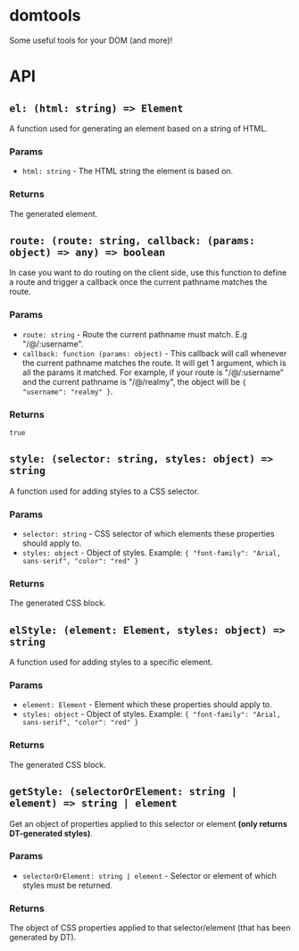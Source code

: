 # **do**m**too**ls

Some useful tools for your DOM (and more)!

# API



## `el: (html: string) => Element`
A function used for generating an element based on a string of HTML.

### Params
- `html: string` - The HTML string the element is based on.

### Returns
The generated element.



## `route: (route: string, callback: (params: object) => any) => boolean`
In case you want to do routing on the client side, use this function to define a
route and trigger a callback once the current pathname matches the route.

### Params
- `route: string` - Route the current pathname must match. E.g "/@/:username".
- `callback: function (params: object)` - This callback will call whenever the current pathname matches the route.
    It will get 1 argument, which is all the params it matched. For example, if your route is "/@/:username" and
    the current pathname is "/@/realmy", the object will be `{ "username": "realmy" }`.

### Returns
`true`



## `style: (selector: string, styles: object) => string`
A function used for adding styles to a CSS selector.

### Params
- `selector: string` - CSS selector of which elements these properties should apply to.
- `styles: object` - Object of styles. Example: `{ "font-family": "Arial, sans-serif", "color": "red" }`

### Returns
The generated CSS block.



## `elStyle: (element: Element, styles: object) => string`
A function used for adding styles to a specific element.

### Params
- `element: Element` - Element which these properties should apply to.
- `styles: object` - Object of styles. Example: `{ "font-family": "Arial, sans-serif", "color": "red" }`

### Returns
The generated CSS block.



## `getStyle: (selectorOrElement: string | element) => string | element`
Get an object of properties applied to this selector or element **(only returns DT-generated styles)**.

### Params
- `selectorOrElement: string | element` - Selector or element of which styles must be returned.

### Returns
The object of CSS properties applied to that selector/element (that has been generated by DT).